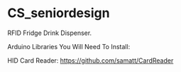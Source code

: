 # CS_seniordesign
RFID Fridge Drink Dispenser. 


Arduino Libraries You Will Need To Install:

HID Card Reader: https://github.com/samatt/CardReader
